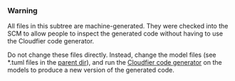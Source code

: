 ### Warning

All files in this subtree are machine-generated. They were checked into the SCM to allow people to inspect the generated code without having to use the Cloudfier code generator.

Do not change these files directly. Instead, change the model files (see *.tuml files in the [parent dir](..)), and run the [Cloudfier code generator](https://github.com/abstratt/cloudfier/tree/master/codegen/com.abstratt.mdd.target.jee) on the models to produce a new version of the generated code.

